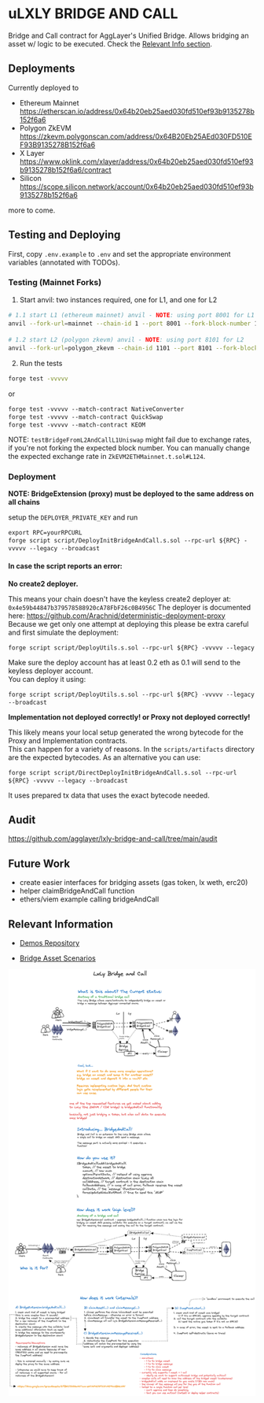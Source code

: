 # uLXLY BRIDGE AND CALL

Bridge and Call contract for AggLayer's Unified Bridge. Allows bridging an asset w/ logic to be executed. Check the [Relevant Info section](https://github.com/AggLayer/lxly-bridge-and-call?tab=readme-ov-file#relevant-information).

## Deployments

Currently deployed to

- Ethereum Mainnet https://etherscan.io/address/0x64b20eb25aed030fd510ef93b9135278b152f6a6
- Polygon ZkEVM https://zkevm.polygonscan.com/address/0x64B20Eb25AEd030FD510EF93B9135278B152f6a6
- X Layer https://www.oklink.com/xlayer/address/0x64b20eb25aed030fd510ef93b9135278b152f6a6/contract
- Silicon https://scope.silicon.network/account/0x64b20eb25aed030fd510ef93b9135278b152f6a6

more to come.

## Testing and Deploying

First, copy `.env.example` to `.env` and set the appropriate environment variables (annotated with TODOs).

### Testing (Mainnet Forks)

1. Start anvil: two instances required, one for L1, and one for L2

```bash
# 1.1 start L1 (ethereum mainnet) anvil - NOTE: using port 8001 for L1
anvil --fork-url=mainnet --chain-id 1 --port 8001 --fork-block-number 19370366

# 1.2 start L2 (polygon zkevm) anvil - NOTE: using port 8101 for L2
anvil --fork-url=polygon_zkevm --chain-id 1101 --port 8101 --fork-block-number 10484909
```

2. Run the tests

```bash
forge test -vvvvv
```

or

```
forge test -vvvvv --match-contract NativeConverter
forge test -vvvvv --match-contract QuickSwap
forge test -vvvvv --match-contract KEOM
```

NOTE: `testBridgeFromL2AndCallL1Uniswap` might fail due to exchange rates, if you're not forking the expected block number. You can manually change the expected exchange rate in `ZkEVM2ETHMainnet.t.sol#L124`.

### Deployment

**NOTE: BridgeExtension (proxy) must be deployed to the same address on all chains**

setup the `DEPLOYER_PRIVATE_KEY` and run

```
export RPC=yourRPCURL
forge script script/DeployInitBridgeAndCall.s.sol --rpc-url ${RPC} -vvvvv --legacy --broadcast
```

#### In case the script reports an error:

**No create2 deployer.**  

This means your chain doesn't have the keyless create2 deployer at: `0x4e59b44847b379578588920cA78FbF26c0B4956C`
The deployer is documented here: https://github.com/Arachnid/deterministic-deployment-proxy   
Because we get only one attempt at deploying this please be extra careful and first simulate the deployment:
```
forge script script/DeployUtils.s.sol --rpc-url ${RPC} -vvvvv --legacy
```
Make sure the deploy account has at least 0.2 eth as 0.1 will send to the keyless deployer account.  
You can deploy it using:

```
forge script script/DeployUtils.s.sol --rpc-url ${RPC} -vvvvv --legacy --broadcast
```

**Implementation not deployed correctly! or Proxy not deployed correctly!**

This likely means your local setup generated the wrong bytecode for the Proxy and Implementation contracts.  
This can happen for a variety of reasons. In the `scripts/artifacts` directory are the expected bytecodes.
As an alternative you can use:

```
forge script script/DirectDeployInitBridgeAndCall.s.sol --rpc-url ${RPC} -vvvvv --legacy --broadcast
```

It uses prepared tx data that uses the exact bytecode needed.

## Audit

https://github.com/agglayer/lxly-bridge-and-call/tree/main/audit

## Future Work

- create easier interfaces for bridging assets (gas token, lx weth, erc20)
- helper claimBridgeAndCall function
- ethers/viem example calling bridgeAndCall

## Relevant Information

- [Demos Repository](https://github.com/AggLayer/lxly-bridge-and-call-demos/)

- [Bridge Asset Scenarios](https://docs.google.com/spreadsheets/d/1lBktJ5HSGwVXTzxm-eWCVhPGJKF22YvM59VaQBGLHMY)

![gm](./bridge-and-call.excalidraw.png)

